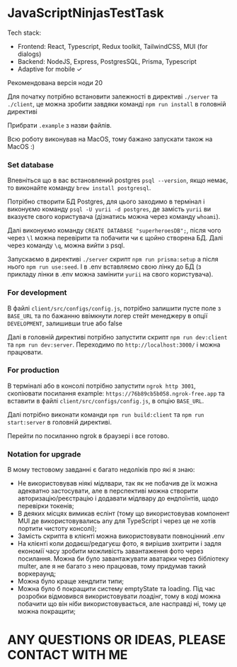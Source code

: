 # JavaScriptNinjasTestTask

Tech stack:
- Frontend: React, Typescript, Redux toolkit, TailwindCSS, MUI (for dialogs)
- Backend: NodeJS, Express, PostgresSQL, Prisma, Typescript
- Adaptive for mobile ✓

Рекомендована версія ноди 20

Для початку потрібно встановити залежності в директиві `./server` та `./client`, це можна зробити завдяки команді `npm run install` в головній директиві

Прибрати `.example` з назви файлів. 

Всю роботу виконував на MacOS, тому бажано запускати також на MacOS :)

### Set database

Впевніться що в вас встановлений postgres `psql --version`, якщо немає, то виконайте команду `brew install postgresql`.

Потрібно створити БД Postgres, для цього заходимо в термінал і виконуємо команду `psql -U yurii -d postgres`, де замість `yurii` ви вказуєте свого користувача (дізнатись можна через команду `whoami`).

Далі виконуємо команду `CREATE DATABASE "superheroesDB";`, після чого через `\l` можна перевірити та побачити чи є щойно створена БД. Далі через команду `\q`, можна вийти з psql.

Запускаємо в директиві `./server` скрипт `npm run prisma:setup` а після нього `npm run use:seed`. І в .env вставляємо свою лінку до БД (з прикладу лінки в .env можна замінити `yurii` на свого користувача).

### For development

В файлі `client/src/configs/config.js`, потрібно залишити пусте поле з `BASE_URL` та по бажанню ввімкнути логер стейт менеджеру в опції `DEVELOPMENT`, залишивши true або false

Далі в головній директиві потрібно запустити скрипт `npm run dev:client` та `npm run dev:server`. Переходимо по `http://localhost:3000/` і можна працювати.

### For production

В терміналі або в консолі потрібно запустити `ngrok http 3001`, скопіювати посилання example: `https://76b89cb5b058.ngrok-free.app` та вставити в файлі `client/src/configs/config.js`, в опцію `BASE_URL`.

Далі потрібно виконати команди `npm run build:client` та `npm run start:server` в головній директиві. 

Перейти по посиланню ngrok в браузері і все готово.

### Notation for upgrade 

В мому тестовому завданні є багато недоліків про які я знаю:
- Не використовував ніякі мідлвари, так як не побачив де їх можна адекватно застосувати, але в перспективі можна створити авторизацію/реєстрацію і додавати мідлвару до ендпоїнтів, щодо перевірки токенів;
- В деяких місцях вимикав еслінт (тому що використовував компонент MUI де використовувались any для TypeScript і через це не хотів портити чистоту консолі);
- Замість скрипта в клієнті можна використовувати повноцінний .env
- На клієнті коли додаєш/редагуєш фото, я вирішив зхитрити і задля економії часу зробити можливість завантаження фото через посилання. Можна би було завантажувати аватарки через бібліотеку multer, але я не багато з нею працював, тому придумав такий воркераунд;
- Можна було краще хендлити типи;
- Можна було б покращити систему emptyState та loading. Під час розробки відмовився використовувати лоадінг, тому в коді можна побачити що він ніби використовувається, але насправді ні, тому це можна покращити;

# ANY QUESTIONS OR IDEAS, PLEASE CONTACT WITH ME
